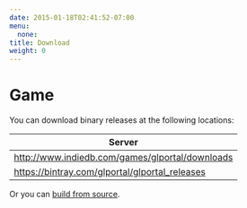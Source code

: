 ```yaml
---
date: 2015-01-18T02:41:52-07:00
menu:
  none:
title: Download
weight: 0
---
```

# Game
You can download binary releases at the following locations:

|Server |
|-------|
| http://www.indiedb.com/games/glportal/downloads      |
| https://bintray.com/glportal/glportal_releases       |

Or you can [build from source](https://github.com/GlPortal/glPortal/blob/master/COMPILE.org).
